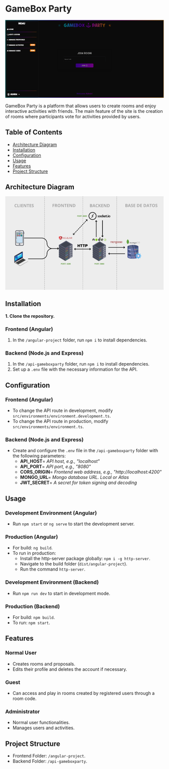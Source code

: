 # GameBox Party

![GameBox Party HomePage Screenshot](img/home.png)

GameBox Party is a platform that allows users to create rooms and enjoy interactive activities with friends. The main feature of the site is the creation of rooms where participants vote for activities provided by users.

## Table of Contents

- [Architecture Diagram](#architecture-diagram)
- [Installation](#installation)
- [Configuration](#configuration)
- [Usage](#usage)
- [Features](#features)
- [Project Structure](#project-structure)

## Architecture Diagram

![Architecture](img/structure.png)

## Installation
**1. Clone the repository.**

### Frontend (Angular)
1. In the `/angular-project` folder, run `npm i` to install dependencies.

### Backend (Node.js and Express)
1. In the `/api-gameboxparty` folder, run `npm i` to install dependencies.
2. Set up a `.env` file with the necessary information for the API.

## Configuration

### Frontend (Angular)
- To change the API route in development, modify `src/environments/environment.development.ts`.
- To change the API route in production, modify `src/environments/environment.ts`.

### Backend (Node.js and Express)
- Create and configure the `.env` file in the `/api-gameboxparty` folder with the following parameters:
  - **API_HOST**= _API host, e.g., "localhost"_
  - **API_PORT**= _API port, e.g., "8080"_
  - **CORS_ORIGIN**= _Frontend web address, e.g., "http://localhost:4200"_
  - **MONGO_URL**= _Mongo database URL. Local or Atlas_
  - **JWT_SECRET**= _A secret for token signing and decoding_

## Usage

### Development Environment (Angular)
- Run `npm start` or `ng serve` to start the development server.

### Production (Angular)
- For build: `ng build`.
- To run in production:
  - Install the http-server package globally: `npm i -g http-server`.
  - Navigate to the build folder (`dist/angular-project`).
  - Run the command `http-server`.

### Development Environment (Backend)
- Run `npm run dev` to start in development mode.

### Production (Backend)
- For build: `npm build`.
- To run: `npm start`.

## Features

### Normal User
- Creates rooms and proposals.
- Edits their profile and deletes the account if necessary.

### Guest
- Can access and play in rooms created by registered users through a room code.

### Administrator
- Normal user functionalities.
- Manages users and activities.

## Project Structure

- Frontend Folder: `/angular-project`.
- Backend Folder: `/api-gameboxparty`.
